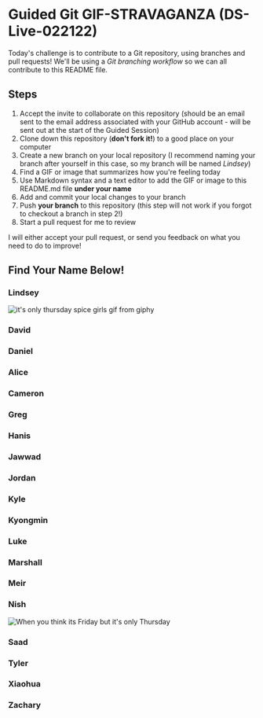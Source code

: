 # Guided Git GIF-STRAVAGANZA (DS-Live-022122)

Today's challenge is to contribute to a Git repository, using branches and pull requests! We'll be using a *Git branching workflow* so we can all contribute to this README file.

## Steps

1. Accept the invite to collaborate on this repository (should be an email sent to the email address associated with your GitHub account - will be sent out at the start of the Guided Session)
2. Clone down this repository (**don't fork it!**) to a good place on your computer
3. Create a new branch on your local repository (I recommend naming your branch after yourself in this case, so my branch will be named _Lindsey_)
4. Find a GIF or image that summarizes how you're feeling today
5. Use Markdown syntax and a text editor to add the GIF or image to this README.md file **under your name**
6. Add and commit your local changes to your branch
7. Push **your branch** to this repository (this step will not work if you forgot to checkout a branch in step 2!)
8. Start a pull request for me to review

I will either accept your pull request, or send you feedback on what you need to do to improve!

## Find Your Name Below!

### Lindsey

![it's only thursday spice girls gif from giphy](https://media.giphy.com/media/2AN8tynVUEkVRrpSEe/giphy.gif)

### David


### Daniel


### Alice


### Cameron


### Greg


### Hanis


### Jawwad


### Jordan


### Kyle


### Kyongmin


### Luke


### Marshall


### Meir


### Nish
![When you think its Friday but it's only Thursday](https://media.giphy.com/media/XMKn7LELqTLvW/giphy.gif)

### Saad


### Tyler


### Xiaohua


### Zachary

